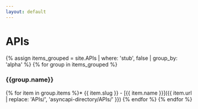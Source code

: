 ```yaml
---
layout: default
---
```

# APIs

{% assign items_grouped = site.APIs | where: 'stub', false | group_by: 'alpha' %}
{% for group in items_grouped %}
### {{group.name}}
{% for item in group.items %}* {{ item.slug }} - [{{ item.name }}]({{ item.url | replace: 'APIs/', 'asyncapi-directory/APIs/' }})
{% endfor %}
{% endfor %}

